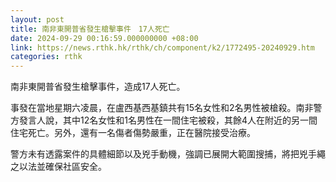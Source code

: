```yaml
---
layout: post
title: 南非東開普省發生槍擊事件　17人死亡
date: 2024-09-29 00:16:59.000000000 +08:00
link: https://news.rthk.hk/rthk/ch/component/k2/1772495-20240929.htm
categories: rthk
---
```


南非東開普省發生槍擊事件，造成17人死亡。

事發在當地星期六凌晨，在盧西基西基鎮共有15名女性和2名男性被槍殺。南非警方發言人說，其中12名女性和1名男性在一間住宅被殺，其餘4人在附近的另一間住宅死亡。另外，還有一名傷者傷勢嚴重，正在醫院接受治療。

警方未有透露案件的具體細節以及兇手動機，強調已展開大範圍搜捕，將把兇手繩之以法並確保社區安全。
